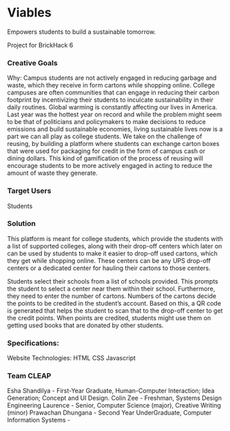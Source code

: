 # Viables
Empowers students to build a sustainable tomorrow.

Project for BrickHack 6

### Creative Goals
Why:
Campus students are not actively engaged in reducing garbage and waste, which they receive in form cartons while shopping online. 
College campuses are often communities that can engage in reducing their carbon footprint by incentivizing their students to inculcate sustainability in their daily routines.
Global warming is constantly affecting our lives in America. Last year was the hottest year on record and while the problem might seem to be that of politicians and policymakers to make decisions to reduce emissions and build sustainable economies, living sustainable lives now is a part we can all play as college students. We take on the challenge of reusing, by building a platform where students can exchange carton boxes that were used for packaging for credit in the form of campus cash or dining dollars. This kind of gamification of the process of reusing will encourage students to be more actively engaged in acting to reduce the amount of waste they generate. 


### Target Users
Students

### Solution
This platform is meant for college students, which provide the students with a list of supported colleges, along with their drop-off centers which later on can be used by students to make it easier to drop-off used cartons, which they get while shopping online. These centers can be any UPS drop-off centers or a dedicated center for hauling their cartons to those centers.

Students select their schools from a list of schools provided. 
This prompts the student to select a center near them within their school.
Furthermore, they need to enter the number of cartons. Numbers of the cartons decide the points to be credited in the student’s account.
Based on this, a QR code is generated that helps the student to scan that to the drop-off center to get the credit points.
When points are credited, students might use them on getting used books that are donated by other students.


### Specifications:
Website
Technologies: 
HTML
CSS
Javascript


### Team CLEAP 
Esha Shandilya - First-Year Graduate, Human-Computer Interaction; 
     Idea Generation; Concept and UI Design.
Colin Zee - Freshman, Systems Design Engineering
Laurence - Senior, Computer Science (major), Creative Writing (minor)
Prawachan Dhungana - Second Year UnderGraduate, Computer Information Systems -           
